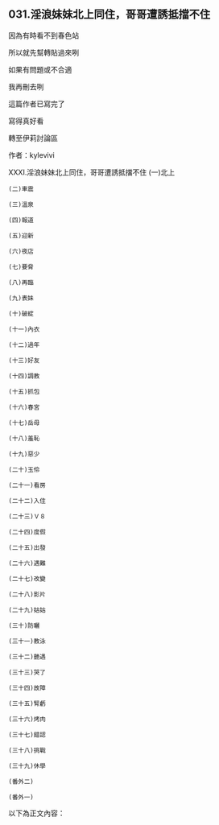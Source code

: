 ## 031.淫浪妹妹北上同住，哥哥遭誘抵擋不住


因為有時看不到春色站

所以就先幫轉貼過來咧

如果有問題或不合適

我再刪去咧

這篇作者已寫完了

寫得真好看

轉至伊莉討論區

作者：kylevivi

XXXI.淫浪妹妹北上同住，哥哥遭誘抵擋不住 	(一)北上

	(二)車震

	(三)溫泉

	(四)報道

	(五)迎新

	(六)夜店

	(七)要脅

	(八)再臨

	(九)表妹

	(十)破綻

	(十一)內衣

	(十二)過年

	(十三)好友

	(十四)調教

	(十五)抓包

	(十六)春宮

	(十七)岳母

	(十八)羞恥

	(十九)惡少

	(二十)玉伶

	(二十一)看房

	(二十二)入住

	(二十三)Ｖ８

	(二十四)度假

	(二十五)出發

	(二十六)遇難

	(二十七)改變

	(二十八)影片

	(二十九)姑姑

	(三十)防曬

	(三十一)教泳

	(三十二)艷遇

	(三十三)哭了

	(三十四)故障

	(三十五)腎虧

	(三十六)烤肉

	(三十七)錯認

	(三十八)挑戰

	(三十九)休學

	(番外二)

	(番外一)


以下為正文內容：
